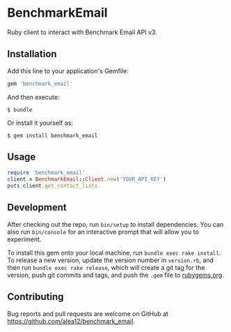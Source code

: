 # BenchmarkEmail

Ruby client to interact with Benchmark Email API v3.

## Installation

Add this line to your application's Gemfile:

```ruby
gem 'benchmark_email'
```

And then execute:

    $ bundle

Or install it yourself as:

    $ gem install benchmark_email

## Usage

```ruby
require 'benchmark_email'
client = BenchmarkEmail::Client.new('YOUR_API_KEY')
puts client.get_contact_lists
```

## Development

After checking out the repo, run `bin/setup` to install dependencies. You can also run `bin/console` for an interactive prompt that will allow you to experiment.

To install this gem onto your local machine, run `bundle exec rake install`. To release a new version, update the version number in `version.rb`, and then run `bundle exec rake release`, which will create a git tag for the version, push git commits and tags, and push the `.gem` file to [rubygems.org](https://rubygems.org).

## Contributing

Bug reports and pull requests are welcome on GitHub at https://github.com/alea12/benchmark_email.
